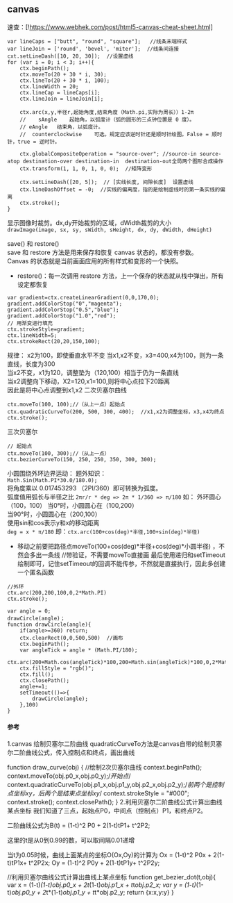 ## canvas
速查：[!https://www.webhek.com/post/html5-canvas-cheat-sheet.html]
```
var lineCaps = ["butt", "round", "square"];   //线条末端样式
var lineJoin = ['round', 'bevel', 'miter'];  //线条间连接
cxt.setLineDash([10, 20, 30]);  //设置虚线
for (var i = 0; i < 3; i++){
    ctx.beginPath();
    ctx.moveTo(20 + 30 * i, 30);
    ctx.lineTo(20 + 30 * i, 100);
    ctx.lineWidth = 20;
    ctx.lineCap = lineCaps[i];
    ctx.lineJoin = lineJoin[i];
    
    ctx.arc(x,y,半径r,起始角度,结束角度（Math.pi,实际为周长））1-2π
    //    sAngle	起始角，以弧度计（弧的圆形的三点钟位置是 0 度）。  
    // eAngle	结束角，以弧度计。  
    //  counterclockwise	可选。规定应该逆时针还是顺时针绘图。False = 顺时针，true = 逆时针。   
    
    ctx.globalCompositeOperation = "source-over"; //source-in source-atop destination-over destination-in  destination-out全局两个图形合成操作
    ctx.transform(1, 1, 0, 1, 0, 0);  //矩阵变形
    
    ctx.setLineDash([20, 5]);  // [实线长度, 间隙长度]  设置虚线
    ctx.lineDashOffset = -0;  //实线的偏离度，指的是绘制虚线时的第一条实线的偏离
    ctx.stroke();
}
```
显示图像时裁剪。dx,dy开始裁剪的区域，dWidth裁剪的大小  
`drawImage(image, sx, sy, sWidth, sHeight, dx, dy, dWidth, dHeight)`  

save() 和 restore()  
save 和 restore 方法是用来保存和恢复 canvas 状态的，都没有参数。  
Canvas 的状态就是当前画面应用的所有样式和变形的一个快照。
* restore()：每一次调用 restore 方法，上一个保存的状态就从栈中弹出，所有设定都恢复

```
var gradient=ctx.createLinearGradient(0,0,170,0);
gradient.addColorStop("0","magenta");
gradient.addColorStop("0.5","blue");
gradient.addColorStop("1.0","red");
// 用渐变进行填充
ctx.strokeStyle=gradient;
ctx.lineWidth=5;
ctx.strokeRect(20,20,150,100);
```

规律：
x2为100，即使垂直水平不变
当x1,x2不变，x3=400,x4为100，则为一条直线，长度为300  
当x2不变，x1为120，调整垫为（120,100）相当于仍为一条直线  
当x2调整向下移动，X2=120,x1=100,则将中心点拉下20距离  
因此是将中心点调整到x1,x2
二次贝塞尔曲线
```
ctx.moveTo(100, 100);//（从上一点）起始点
ctx.quadraticCurveTo(200, 500, 300, 400);  //x1,x2为调整坐标，x3,x4为终点
ctx.stroke();
```
三次贝塞尔
```
// 起始点
ctx.moveTo(100, 300);//（从上一点）
ctx.bezierCurveTo(150, 250, 250, 350, 300, 300);
```


小圆围绕外环边界运动：
题外知识：  
`Math.Sin(Math.PI*30.0/180.0);`  
将角度乘以 0.017453293 （2PI/360）即可转换为弧度。  
弧度值用弧长与半径之比
`2πr/r * deg => 2π * 1/360 => π/180`
如：
外环圆心（100，100）
当0°时，小圆圆心在（100,200）  
当90°时，小圆圆心在（200,100）  
使用sin和cos表示y和x的移动距离  
`deg = x * π/180`
即：`ctx.arc(100+cos(deg)*半径,100+sin(deg)*半径)`
* 移动之前要把路径点moveTo(100+cos(deg)*半径+cos(deg)*小圆半径) ，不然会多出一条线  //带验证，不需要moveTo直接画
最后使用递归和setTimeout绘制即可，记住setTimeout的回调不能传参，不然就是直接执行，因此多创建一个匿名函数  
```
//外环
ctx.arc(200,200,100,0,2*Math.PI)
ctx.stroke();

var angle = 0;
drawCircle(angle)；
function drawCircle(angle){
    if(angle>=360) return;
    ctx.clearRect(0,0,500,500)  //画布
    ctx.beginPath();
    var angleTick = angle * (Math.PI/180);
    ctx.arc(200+Math.cos(angleTick)*100,200+Math.sin(angleTick)*100,0,2*Math.PI);
    ctx.fillStyle = "rgb()";
    ctx.fill();
    ctx.closePath();
    angle+=1;
    setTimeout(()=>{
        drawCircle(angle);
    },100)
}
```

####  参考
1.canvas 绘制贝塞尔二阶曲线
quadraticCurveTo方法是canvas自带的绘制贝塞尔二阶曲线公式，传入控制点和终点，画出曲线

function draw_curve(obj) {
    //绘制2次贝塞尔曲线
    context.beginPath();
    context.moveTo(obj.p0_x,obj.p0_y);/*开始点*/
    context.quadraticCurveTo(obj.p1_x,obj.p1_y,obj.p2_x,obj.p2_y);/*前两个是控制点坐标xy，后两个是结束点坐标xy*/
    context.strokeStyle = "#000";
    context.stroke();
    context.closePath();
}
2.利用贝塞尔二阶曲线公式计算出曲线某点坐标
我们知道了三点，起始点P0，中间点（控制点）P1，和终点P2。

二阶曲线公式为B(t) = (1-t)^2 P0 + 2(1-t)tP1+ t^2P2;

这里的t是从0到0.99的数，可以取间隔0.01递增

当t为0.05时候，曲线上面某点的坐标O(Ox,Oy)的计算为
Ox = (1-t)^2 P0x + 2(1-t)tP1x+ t^2P2x;
Oy = (1-t)^2 P0y + 2(1-t)tP1y+ t^2P2y;

//利用贝塞尔曲线公式计算出曲线上某点坐标
function get_bezier_dot(t,obj){
    var x = (1-t)*(1-t)*obj.p0_x + 2*t*(1-t)*obj.p1_x + t*t*obj.p2_x;
    var y = (1-t)*(1-t)*obj.p0_y + 2*t*(1-t)*obj.p1_y + t*t*obj.p2_y;
    return {x:x,y:y}
}
